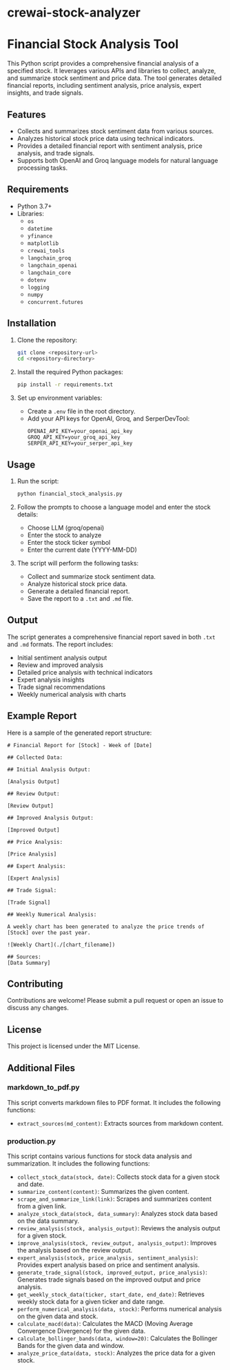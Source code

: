 # crewai-stock-analyzer

# Financial Stock Analysis Tool

This Python script provides a comprehensive financial analysis of a specified stock. It leverages various APIs and libraries to collect, analyze, and summarize stock sentiment and price data. The tool generates detailed financial reports, including sentiment analysis, price analysis, expert insights, and trade signals.

## Features

- Collects and summarizes stock sentiment data from various sources.
- Analyzes historical stock price data using technical indicators.
- Provides a detailed financial report with sentiment analysis, price analysis, and trade signals.
- Supports both OpenAI and Groq language models for natural language processing tasks.

## Requirements

- Python 3.7+
- Libraries:
  - `os`
  - `datetime`
  - `yfinance`
  - `matplotlib`
  - `crewai_tools`
  - `langchain_groq`
  - `langchain_openai`
  - `langchain_core`
  - `dotenv`
  - `logging`
  - `numpy`
  - `concurrent.futures`

## Installation

1. Clone the repository:
   ```bash
   git clone <repository-url>
   cd <repository-directory>
   ```

2. Install the required Python packages:
   ```bash
   pip install -r requirements.txt
   ```

3. Set up environment variables:
   - Create a `.env` file in the root directory.
   - Add your API keys for OpenAI, Groq, and SerperDevTool:
     ```env
     OPENAI_API_KEY=your_openai_api_key
     GROQ_API_KEY=your_groq_api_key
     SERPER_API_KEY=your_serper_api_key
     ```

## Usage

1. Run the script:
   ```bash
   python financial_stock_analysis.py
   ```

2. Follow the prompts to choose a language model and enter the stock details:
   - Choose LLM (groq/openai)
   - Enter the stock to analyze
   - Enter the stock ticker symbol
   - Enter the current date (YYYY-MM-DD)

3. The script will perform the following tasks:
   - Collect and summarize stock sentiment data.
   - Analyze historical stock price data.
   - Generate a detailed financial report.
   - Save the report to a `.txt` and `.md` file.

## Output

The script generates a comprehensive financial report saved in both `.txt` and `.md` formats. The report includes:

- Initial sentiment analysis output
- Review and improved analysis
- Detailed price analysis with technical indicators
- Expert analysis insights
- Trade signal recommendations
- Weekly numerical analysis with charts

## Example Report

Here is a sample of the generated report structure:

```
# Financial Report for [Stock] - Week of [Date]

## Collected Data:

## Initial Analysis Output:

[Analysis Output]

## Review Output:

[Review Output]

## Improved Analysis Output:

[Improved Output]

## Price Analysis:

[Price Analysis]

## Expert Analysis:

[Expert Analysis]

## Trade Signal:

[Trade Signal]

## Weekly Numerical Analysis:

A weekly chart has been generated to analyze the price trends of [Stock] over the past year.

![Weekly Chart](./[chart_filename])

## Sources:
[Data Summary]
```

## Contributing

Contributions are welcome! Please submit a pull request or open an issue to discuss any changes.

## License

This project is licensed under the MIT License.

## Additional Files

### markdown_to_pdf.py

This script converts markdown files to PDF format. It includes the following functions:
- `extract_sources(md_content)`: Extracts sources from markdown content.

### production.py

This script contains various functions for stock data analysis and summarization. It includes the following functions:
- `collect_stock_data(stock, date)`: Collects stock data for a given stock and date.
- `summarize_content(content)`: Summarizes the given content.
- `scrape_and_summarize_link(link)`: Scrapes and summarizes content from a given link.
- `analyze_stock_data(stock, data_summary)`: Analyzes stock data based on the data summary.
- `review_analysis(stock, analysis_output)`: Reviews the analysis output for a given stock.
- `improve_analysis(stock, review_output, analysis_output)`: Improves the analysis based on the review output.
- `expert_analysis(stock, price_analysis, sentiment_analysis)`: Provides expert analysis based on price and sentiment analysis.
- `generate_trade_signal(stock, improved_output, price_analysis)`: Generates trade signals based on the improved output and price analysis.
- `get_weekly_stock_data(ticker, start_date, end_date)`: Retrieves weekly stock data for a given ticker and date range.
- `perform_numerical_analysis(data, stock)`: Performs numerical analysis on the given data and stock.
- `calculate_macd(data)`: Calculates the MACD (Moving Average Convergence Divergence) for the given data.
- `calculate_bollinger_bands(data, window=20)`: Calculates the Bollinger Bands for the given data and window.
- `analyze_price_data(data, stock)`: Analyzes the price data for a given stock.
